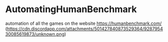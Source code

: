 # AutomatingHumanBenchmark
automation of all the games on the website https://humanbenchmark.com/
(https://cdn.discordapp.com/attachments/501427840873529364/928795430085619873/unknown.png)


